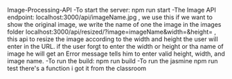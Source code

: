 Image-Processing-API
-To start the server:
npm run start
-The Image API endpoint:
localhost:3000/api/imageName.jpg , we use this if we want to show the original image, we write the name of one the image in the images folder
localhost:3000/api/resized/?image=imageName&width=&height= , this api to resize the image according to the width and height the user will enter in the URL.
if the user forgt to enter the width or height or tha name of image he will get an Error message tells him to enter valid height, width, and image name. 
-To run the build:
npm run build
-To run the jasmine
npm run test 
there's a function i got it from the classroom
